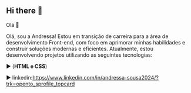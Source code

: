 ## Hi there 👋
Olá 👋

Olá, sou a Andressa!
Estou em transição de carreira para a área de desenvolvimento Front-end,
com foco em aprimorar minhas habilidades e construir soluções modernas e eficientes.
Atualmente, estou desenvolvendo projetos utilizando as seguintes tecnologias: 

▶️ (__HTML e CSS__)

▶️ linkedin:https://www.linkedin.com/in/andressa-sousa2024/?trk=opento_sprofile_topcard



<!--
**oideza/Oideza** is a ✨ _special_ ✨ repository because its `README.md` (this file) appears on your GitHub profile.

Here are some ideas to get you started:

- 🔭 I’m currently working on ...
- 🌱 I’m currently learning ...
- 👯 I’m looking to collaborate on ...
- 🤔 I’m looking for help with ...
- 💬 Ask me about ...
- 📫 How to reach me: ...
- 😄 Pronouns: ...
- ⚡ Fun fact: ...
-->
